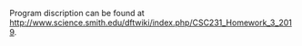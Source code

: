 Program discription can be found at http://www.science.smith.edu/dftwiki/index.php/CSC231_Homework_3_2019.
